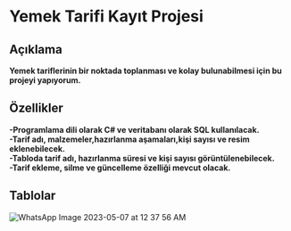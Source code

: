 # Yemek Tarifi Kayıt Projesi
## Açıklama
**Yemek tariflerinin bir noktada toplanması ve kolay bulunabilmesi için bu projeyi yapıyorum.**

## Özellikler
**-Programlama dili olarak C# ve veritabanı olarak SQL kullanılacak.**  
**-Tarif adı, malzemeler,hazırlanma aşamaları,kişi sayısı ve resim eklenebilecek.**  
**-Tabloda tarif adı, hazırlanma süresi ve kişi sayısı görüntülenebilecek.**  
**-Tarif ekleme, silme ve güncelleme özelliği mevcut olacak.**  


## Tablolar

![WhatsApp Image 2023-05-07 at 12 37 56 AM](https://user-images.githubusercontent.com/106818389/236700892-22aa36cc-5ff4-4700-babf-3cdafd2f65de.jpeg)
